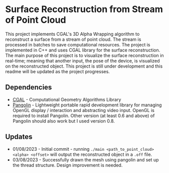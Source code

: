 # Surface Reconstruction from Stream of Point Cloud
This project implements CGAL's 3D Alpha Wrapping algorithm to reconstruct a surface from a stream of point cloud. The stream is processed in batches to save computational resources. The project is implemented in C++ and uses CGAL library for the surface reconstruction. The main purpose of this project is to visualize the surface reconstruction in real-time; meaning that another input, the pose of the device, is visualized on the reconstructed object.
This project is still under development and this readme will be updated as the project progresses.

## Dependencies
* [CGAL](https://www.cgal.org/) - Computational Geometry Algorithms Library
* [Pangolin](https://github.com/stevenlovegrove/Pangolin) - Lightweight portable rapid development library for managing OpenGL display / interaction and abstracting video input. OpenGL is required to install Pangolin. Other version (at least 0.6 and above) of Pangolin should also work but I used version 0.8.

## Updates
* 01/08/2023 - Initial commit - running `./main <path_to_point_cloud> <alpha> <offset>` will output the reconstructed object in a `.off` file.
* 03/08/2023 - Successfully drawn the mesh using pangolin and set up the thread structure. Design improvement is needed.